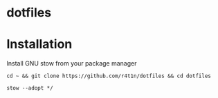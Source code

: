 # dotfiles

# Installation

Install GNU stow from your package manager

```
cd ~ && git clone https://github.com/r4t1n/dotfiles && cd dotfiles
```

```
stow --adopt */
```
